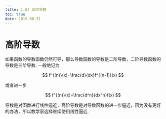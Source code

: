 ```yaml
---
title: 1.04 高阶导数
toc: true
date: 2019-08-31
---
```


# 高阶导数


如果函数的导数函数仍然可导，那么导数函数的导数是二阶导数，二阶导数函数的导数是三阶导数. 一般地记为

$$
f^{(n)}(x)=\frac{d}{dx}f^{(n-1)}(x)
$$

或者进一步

$$
f^{(n)}(x)=\frac{d^n}{dx^n}f(x)
$$

导数是对函数进行线性逼近，高阶导数是对导数函数的进一步逼近，因为没有更好的办法，所以数学家选择继续使用线性逼近.
